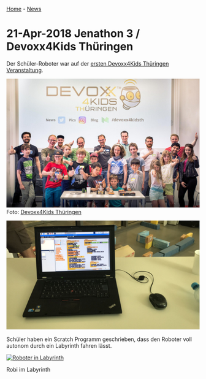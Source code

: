 [Home](../..) - [News](README.md)

# 21-Apr-2018 Jenathon 3 / Devoxx4Kids Thüringen

Der Schüler-Roboter war auf der [ersten Devoxx4Kids Thüringen Veranstaltung](https://www.meetup.com/jugthde/events/250002237/).

![Gruppenbild](images/2018-04-21_Gruppenbild.jpg)
Foto: [Devoxx4Kids Thüringen](https://twitter.com/Devoxx4KidsTh/status/987843731784175616)

![Scratch](images/2018-04-21_Scratch.jpg)

Schüler haben ein Scratch Programm geschrieben, dass den Roboter voll autonom durch ein Labyrinth fahren lässt.

[![Roboter in Labyrinth](https://img.youtube.com/vi/aE33v_i1N6c/0.jpg)](https://youtu.be/aE33v_i1N6c)

Robi im Labyrinth
